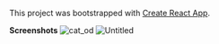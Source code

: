 This project was bootstrapped with [Create React App](https://github.com/facebook/create-react-app).

**Screenshots**
![cat_od](https://github.com/mbelk059/ReactComputerVisionTemplate/assets/114425943/13633367-078f-47af-b3e8-4acb824e0479)
![Untitled](https://github.com/mbelk059/ReactComputerVisionTemplate/assets/114425943/e76e06e3-0e2e-4623-8c02-919df020f595)
